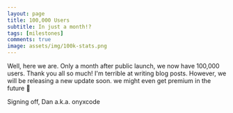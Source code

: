 ```yaml
---
layout: page
title: 100,000 Users
subtitle: In just a month!?
tags: [milestones]
comments: true
image: assets/img/100k-stats.png
---
```


Well, here we are. Only a month after public launch, we now have 100,000 users. Thank you all so much! I'm terrible at writing blog posts. However, we will be releasing a new update soon. we might even get premium in the future 👀

Signing off,
  Dan a.k.a. onyxcode
